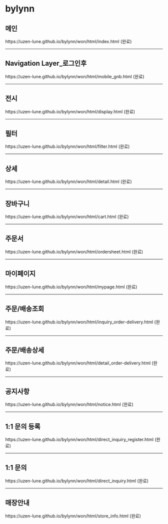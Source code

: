# bylynn
<h2><strong>메인</strong></h2>
https://uzen-lune.github.io/bylynn/won/html/index.html (완료)

<hr>
<h2><strong>Navigation Layer_로그인후</strong></h2>
https://uzen-lune.github.io/bylynn/won/html/mobile_gnb.html (완료)

<hr>
<h2><strong>전시</strong></h2>
https://uzen-lune.github.io/bylynn/won/html/display.html (완료)

<hr>
<h2><strong>필터</strong></h2>
https://uzen-lune.github.io/bylynn/won/html/filter.html (완료)

<hr>
<h2><strong>상세</strong></h2>
https://uzen-lune.github.io/bylynn/won/html/detail.html (완료)

<hr>
<h2><strong>장바구니</strong></h2> 
https://uzen-lune.github.io/bylynn/won/html/cart.html (완료)

<hr>
<h2><strong>주문서</strong></h2> 
https://uzen-lune.github.io/bylynn/won/html/ordersheet.html (완료)

<hr>
<h2><strong>마이페이지</strong></h2> 
https://uzen-lune.github.io/bylynn/won/html/mypage.html (완료)

<hr>
<h2><strong>주문/배송조회</strong></h2> 
https://uzen-lune.github.io/bylynn/won/html/inquiry_order-delivery.html (완료)

<hr>
<h2><strong>주문/배송상세</strong></h2> 
https://uzen-lune.github.io/bylynn/won/html/detail_order-delivery.html (완료)

<hr>
<h2><strong>공지사항</strong></h2> 
https://uzen-lune.github.io/bylynn/won/html/notice.html (완료)

<hr>
<h2><strong>1:1 문의 등록</strong></h2> 
https://uzen-lune.github.io/bylynn/won/html/direct_inquiry_register.html (완료)

<hr>
<h2><strong>1:1 문의</strong></h2> 
https://uzen-lune.github.io/bylynn/won/html/direct_inquiry.html (완료)

<hr>
<h2><strong>매장안내</strong></h2> 
https://uzen-lune.github.io/bylynn/won/html/store_info.html (완료)

